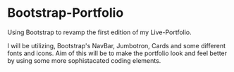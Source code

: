 # Bootstrap-Portfolio
Using Bootstrap to revamp the first edition of my Live-Portfolio.

I will be utilizing, Bootstrap's NavBar, Jumbotron, Cards and some different fonts and icons.
Aim of this will be to make the portfolio look and feel better by using some more sophistacated coding elements.
